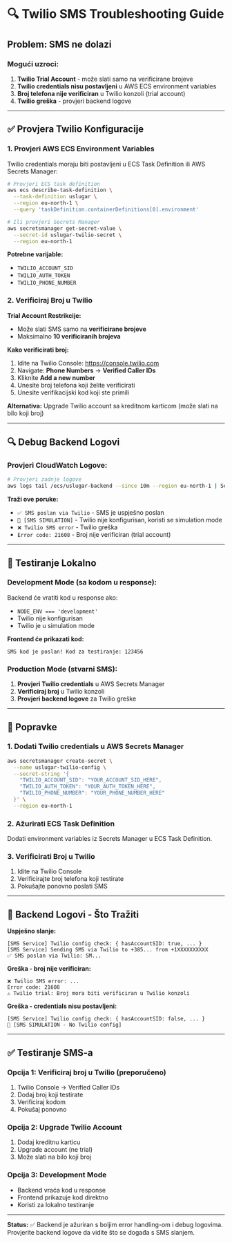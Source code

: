 # 🔍 Twilio SMS Troubleshooting Guide

## Problem: SMS ne dolazi

### Mogući uzroci:

1. **Twilio Trial Account** - može slati samo na verificirane brojeve
2. **Twilio credentials nisu postavljeni** u AWS ECS environment variables
3. **Broj telefona nije verificiran** u Twilio konzoli (trial account)
4. **Twilio greška** - provjeri backend logove

---

## ✅ Provjera Twilio Konfiguracije

### 1. Provjeri AWS ECS Environment Variables

Twilio credentials moraju biti postavljeni u ECS Task Definition ili AWS Secrets Manager:

```bash
# Provjeri ECS task definition
aws ecs describe-task-definition \
  --task-definition uslugar \
  --region eu-north-1 \
  --query 'taskDefinition.containerDefinitions[0].environment'

# Ili provjeri Secrets Manager
aws secretsmanager get-secret-value \
  --secret-id uslugar-twilio-secret \
  --region eu-north-1
```

**Potrebne varijable:**
- `TWILIO_ACCOUNT_SID`
- `TWILIO_AUTH_TOKEN`
- `TWILIO_PHONE_NUMBER`

### 2. Verificiraj Broj u Twilio

**Trial Account Restrikcije:**
- Može slati SMS samo na **verificirane brojeve**
- Maksimalno **10 verificiranih brojeva**

**Kako verificirati broj:**
1. Idite na Twilio Console: https://console.twilio.com
2. Navigate: **Phone Numbers** → **Verified Caller IDs**
3. Kliknite **Add a new number**
4. Unesite broj telefona koji želite verificirati
5. Unesite verifikacijski kod koji ste primili

**Alternativa:** Upgrade Twilio account sa kreditnom karticom (može slati na bilo koji broj)

---

## 🔍 Debug Backend Logovi

### Provjeri CloudWatch Logove:

```bash
# Provjeri zadnje logove
aws logs tail /ecs/uslugar-backend --since 10m --region eu-north-1 | Select-String "SMS|Twilio"
```

**Traži ove poruke:**
- `✅ SMS poslan via Twilio` - SMS je uspješno poslan
- `📱 [SMS SIMULATION]` - Twilio nije konfigurisan, koristi se simulation mode
- `❌ Twilio SMS error` - Twilio greška
- `Error code: 21608` - Broj nije verificiran (trial account)

---

## 🧪 Testiranje Lokalno

### Development Mode (sa kodom u response):

Backend će vratiti kod u response ako:
- `NODE_ENV === 'development'`
- Twilio nije konfigurisan
- Twilio je u simulation mode

**Frontend će prikazati kod:**
```
SMS kod je poslan! Kod za testiranje: 123456
```

### Production Mode (stvarni SMS):

1. **Provjeri Twilio credentials** u AWS Secrets Manager
2. **Verificiraj broj** u Twilio konzoli
3. **Provjeri backend logove** za Twilio greške

---

## 🔧 Popravke

### 1. Dodati Twilio credentials u AWS Secrets Manager

```bash
aws secretsmanager create-secret \
  --name uslugar-twilio-config \
  --secret-string '{
    "TWILIO_ACCOUNT_SID": "YOUR_ACCOUNT_SID_HERE",
    "TWILIO_AUTH_TOKEN": "YOUR_AUTH_TOKEN_HERE",
    "TWILIO_PHONE_NUMBER": "YOUR_PHONE_NUMBER_HERE"
  }' \
  --region eu-north-1
```

### 2. Ažurirati ECS Task Definition

Dodati environment variables iz Secrets Manager u ECS Task Definition.

### 3. Verificirati Broj u Twilio

1. Idite na Twilio Console
2. Verificirajte broj telefona koji testirate
3. Pokušajte ponovno poslati SMS

---

## 📝 Backend Logovi - Što Tražiti

**Uspješno slanje:**
```
[SMS Service] Twilio config check: { hasAccountSID: true, ... }
[SMS Service] Sending SMS via Twilio to +385... from +1XXXXXXXXXX
✅ SMS poslan via Twilio: SM...
```

**Greška - broj nije verificiran:**
```
❌ Twilio SMS error: ...
Error code: 21608
⚠️ Twilio trial: Broj mora biti verificiran u Twilio konzoli
```

**Greška - credentials nisu postavljeni:**
```
[SMS Service] Twilio config check: { hasAccountSID: false, ... }
📱 [SMS SIMULATION - No Twilio config]
```

---

## ✅ Testiranje SMS-a

### Opcija 1: Verificiraj broj u Twilio (preporučeno)

1. Twilio Console → Verified Caller IDs
2. Dodaj broj koji testirate
3. Verificiraj kodom
4. Pokušaj ponovno

### Opcija 2: Upgrade Twilio Account

1. Dodaj kreditnu karticu
2. Upgrade account (ne trial)
3. Može slati na bilo koji broj

### Opcija 3: Development Mode

- Backend vraća kod u response
- Frontend prikazuje kod direktno
- Koristi za lokalno testiranje

---

**Status:** ✅ Backend je ažuriran s boljim error handling-om i debug logovima. Provjerite backend logove da vidite što se događa s SMS slanjem.

